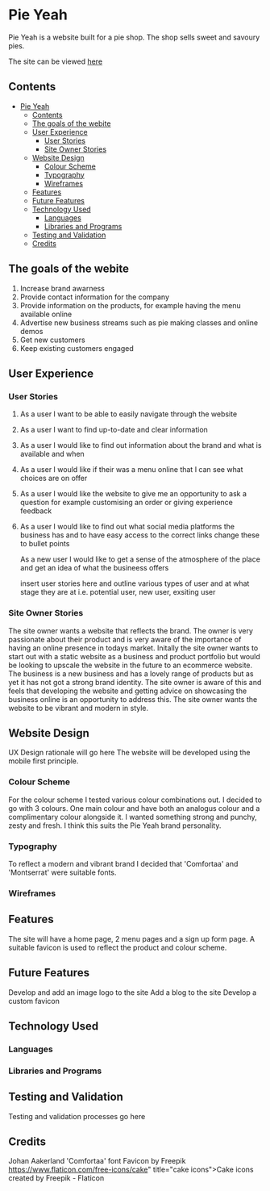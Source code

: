# Pie Yeah

Pie Yeah is a website built for a pie shop. The shop sells sweet and savoury pies.

The site can be viewed [here](https://github.com/sineadmcguinn-pie-yeah)

## Contents

- [Pie Yeah](#pie-yeah)
  - [Contents](#contents)
  - [The goals of the webite](#the-goals-of-the-webite)
  - [User Experience](#user-experience)
    - [User Stories](#user-stories)
    - [Site Owner Stories](#site-owner-stories)
  - [Website Design](#website-design)
    - [Colour Scheme](#colour-scheme)
    - [Typography](#typography)
    - [Wireframes](#wireframes)
  - [Features](#features)
  - [Future Features](#future-features)
  - [Technology Used](#technology-used)
    - [Languages](#languages)
    - [Libraries and Programs](#libraries-and-programs)
  - [Testing and Validation](#testing-and-validation)
  - [Credits](#credits)

## The goals of the webite

1. Increase brand awarness
2. Provide contact information for the company
3. Provide information on the products, for example having the menu available online
4. Advertise new business streams such as pie making classes and online demos
5. Get new customers 
6. Keep existing customers engaged

## User Experience

### User Stories

1. As a user I want to be able to easily navigate through the website
2. As a user I want to find up-to-date and clear information
3. As a user I would like to find out information about the brand and what is available and when
4. As a user I would like if their was a menu online that I can see what choices are on offer
5. As a user I would like the website to give me an opportunity to ask a question for example customising an order or giving experience feedback
6. As a user I would like to find out what social media platforms the business has and to have easy access to the correct links
change these to bullet points
   
   As a new user I would like to get a sense of the atmosphere of the place and get an idea of what the busineess offers

   insert user stories here and outline various types of user and at what stage they are at i.e. potential user, new user, exsiting user

### Site Owner Stories

The site owner wants a website that reflects the brand.  The owner is very passionate about their product and is very aware of the importance of having an online presence in todays market.  Initally the site owner wants to start out with a static website as a business and product portfolio but would be looking to upscale the website in the future to an ecommerce website.  The business is a new business and has a lovely range of products but as yet it has not got a strong brand identity.  The site owner is aware of this and feels that developing the website and getting advice on showcasing the business online is an opportunity to address this. The site owner wants the website to be vibrant and modern in style.    

## Website Design

UX Design rationale will go here
The website will be developed using the mobile first principle.

### Colour Scheme

For the colour scheme I tested various colour combinations out.  I decided to go with 3 colours. One main colour and have both an analogus colour and a complimentary colour alongside it.  I wanted something strong and punchy, zesty and fresh.  I think this suits the Pie Yeah brand personality.  


### Typography

To reflect a modern and vibrant brand I decided that 'Comfortaa' and 'Montserrat' were suitable fonts.


### Wireframes

## Features

The site will have a home page, 2 menu pages and a sign up form page. A suitable favicon is used to reflect the product and colour scheme.

## Future Features

Develop and add an image logo to the site
Add a blog to the site
Develop a custom favicon

## Technology Used

### Languages

### Libraries and Programs

## Testing and Validation

Testing and validation processes go here

## Credits

Johan Aakerland 'Comfortaa' font 
Favicon by Freepik
https://www.flaticon.com/free-icons/cake" title="cake icons">Cake icons created by Freepik - Flaticon
